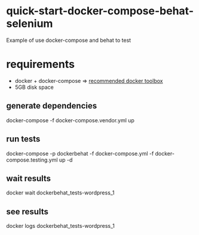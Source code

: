 # quick-start-docker-compose-behat-selenium
Example of use docker-compose and behat to test

# requirements
- docker + docker-compose => [recommended docker toolbox](https://www.docker.com/products/docker-toolbox)
- 5GB disk space

## generate dependencies
docker-compose -f docker-compose.vendor.yml up

## run tests
docker-compose -p dockerbehat -f docker-compose.yml -f docker-compose.testing.yml up -d
## wait results
docker wait dockerbehat_tests-wordpress_1
## see results
docker logs dockerbehat_tests-wordpress_1
